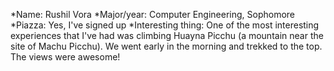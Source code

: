 *Name: Rushil Vora
*Major/year: Computer Engineering, Sophomore
*Piazza: Yes, I've signed up 
*Interesting thing: One of the most interesting experiences that I've had was climbing Huayna Picchu (a mountain near the
site of Machu Picchu). We went early in the morning and trekked to the top. The views were awesome! 

